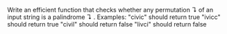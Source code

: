 Write an efficient function that checks whether any permutation ↴ of an input string is a palindrome ↴ .
Examples:
"civic" should return true
"ivicc" should return true
"civil" should return false
"livci" should return false
